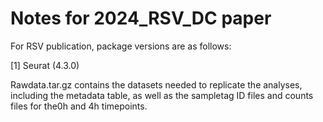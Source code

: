 # Notes for 2024_RSV_DC paper
For RSV publication, package versions are as follows:

[1] Seurat (4.3.0) 

Rawdata.tar.gz contains the datasets needed to replicate the analyses, including the metadata table, as well as the sampletag ID files and counts files for the0h and 4h timepoints.

